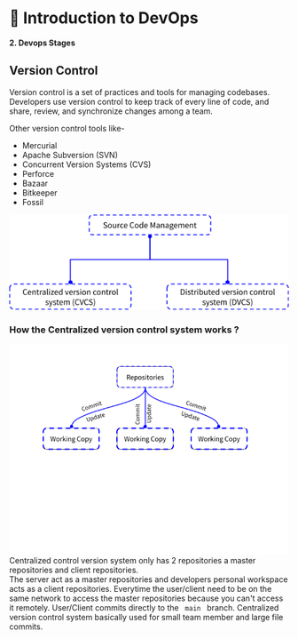 #  🐍 Introduction to DevOps
**2. Devops Stages**
<h2> Version Control</h2>
<p>Version control is a set of practices and tools for managing codebases. Developers use version control to keep track of every line of code, and share, review, and synchronize changes among a team.</p>
<p> Other version control tools like-
 
 - Mercurial
 -  Apache Subversion (SVN)
 - Concurrent Version Systems (CVS)
 - Perforce
 - Bazaar
 - Bitkeeper
 -  Fossil
<img src='../Images/image1.png' alt='chart'>
<p><h3>How the Centralized version control system works ?</h3></p>
<img src='../Images/image2.png' alt='cvcs'>
Centralized control version system only has 2 repositories a master repositories and client repositories.</br>
The server act as a master repositories and developers personal workspace acts as a client repositories. Everytime the user/client
need to be on the same network to access the master repositories because you can't access it remotely. User/Client commits directly to the <code> main </code> branch.
Centralized version control system basically used for small team member and large file commits.</p>
